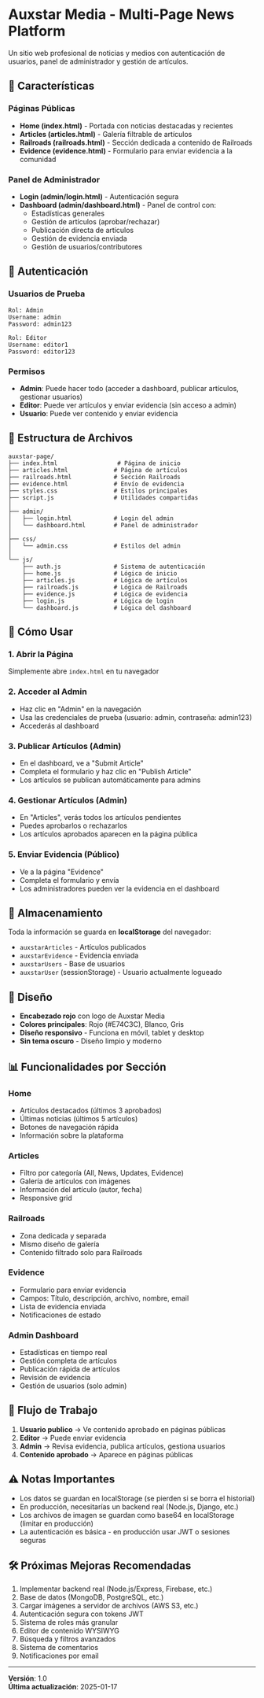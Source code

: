 # Auxstar Media - Multi-Page News Platform

Un sitio web profesional de noticias y medios con autenticación de usuarios, panel de administrador y gestión de artículos.

## 🎯 Características

### Páginas Públicas
- **Home (index.html)** - Portada con noticias destacadas y recientes
- **Articles (articles.html)** - Galería filtrable de artículos
- **Railroads (railroads.html)** - Sección dedicada a contenido de Railroads
- **Evidence (evidence.html)** - Formulario para enviar evidencia a la comunidad

### Panel de Administrador
- **Login (admin/login.html)** - Autenticación segura
- **Dashboard (admin/dashboard.html)** - Panel de control con:
  - Estadísticas generales
  - Gestión de artículos (aprobar/rechazar)
  - Publicación directa de artículos
  - Gestión de evidencia enviada
  - Gestión de usuarios/contributores

## 🔐 Autenticación

### Usuarios de Prueba
```
Rol: Admin
Username: admin
Password: admin123

Rol: Editor
Username: editor1
Password: editor123
```

### Permisos
- **Admin**: Puede hacer todo (acceder a dashboard, publicar artículos, gestionar usuarios)
- **Editor**: Puede ver artículos y enviar evidencia (sin acceso a admin)
- **Usuario**: Puede ver contenido y enviar evidencia

## 📁 Estructura de Archivos

```
auxstar-page/
├── index.html                 # Página de inicio
├── articles.html             # Página de artículos
├── railroads.html            # Sección Railroads
├── evidence.html             # Envío de evidencia
├── styles.css                # Estilos principales
├── script.js                 # Utilidades compartidas
│
├── admin/
│   ├── login.html            # Login del admin
│   └── dashboard.html        # Panel de administrador
│
├── css/
│   └── admin.css             # Estilos del admin
│
└── js/
    ├── auth.js               # Sistema de autenticación
    ├── home.js               # Lógica de inicio
    ├── articles.js           # Lógica de artículos
    ├── railroads.js          # Lógica de Railroads
    ├── evidence.js           # Lógica de evidencia
    ├── login.js              # Lógica de login
    └── dashboard.js          # Lógica del dashboard
```

## 🚀 Cómo Usar

### 1. Abrir la Página
Simplemente abre `index.html` en tu navegador

### 2. Acceder al Admin
- Haz clic en "Admin" en la navegación
- Usa las credenciales de prueba (usuario: admin, contraseña: admin123)
- Accederás al dashboard

### 3. Publicar Artículos (Admin)
- En el dashboard, ve a "Submit Article"
- Completa el formulario y haz clic en "Publish Article"
- Los artículos se publican automáticamente para admins

### 4. Gestionar Artículos (Admin)
- En "Articles", verás todos los artículos pendientes
- Puedes aprobarlos o rechazarlos
- Los artículos aprobados aparecen en la página pública

### 5. Enviar Evidencia (Público)
- Ve a la página "Evidence"
- Completa el formulario y envía
- Los administradores pueden ver la evidencia en el dashboard

## 💾 Almacenamiento

Toda la información se guarda en **localStorage** del navegador:
- `auxstarArticles` - Artículos publicados
- `auxstarEvidence` - Evidencia enviada
- `auxstarUsers` - Base de usuarios
- `auxstarUser` (sessionStorage) - Usuario actualmente logueado

## 🎨 Diseño

- **Encabezado rojo** con logo de Auxstar Media
- **Colores principales**: Rojo (#E74C3C), Blanco, Gris
- **Diseño responsivo** - Funciona en móvil, tablet y desktop
- **Sin tema oscuro** - Diseño limpio y moderno

## 📊 Funcionalidades por Sección

### Home
- Artículos destacados (últimos 3 aprobados)
- Últimas noticias (últimos 5 artículos)
- Botones de navegación rápida
- Información sobre la plataforma

### Articles
- Filtro por categoría (All, News, Updates, Evidence)
- Galería de artículos con imágenes
- Información del artículo (autor, fecha)
- Responsive grid

### Railroads
- Zona dedicada y separada
- Mismo diseño de galería
- Contenido filtrado solo para Railroads

### Evidence
- Formulario para enviar evidencia
- Campos: Título, descripción, archivo, nombre, email
- Lista de evidencia enviada
- Notificaciones de estado

### Admin Dashboard
- Estadísticas en tiempo real
- Gestión completa de artículos
- Publicación rápida de artículos
- Revisión de evidencia
- Gestión de usuarios (solo admin)

## 🔄 Flujo de Trabajo

1. **Usuario publico** → Ve contenido aprobado en páginas públicas
2. **Editor** → Puede enviar evidencia
3. **Admin** → Revisa evidencia, publica artículos, gestiona usuarios
4. **Contenido aprobado** → Aparece en páginas públicas

## ⚠️ Notas Importantes

- Los datos se guardan en localStorage (se pierden si se borra el historial)
- En producción, necesitarías un backend real (Node.js, Django, etc.)
- Los archivos de imagen se guardan como base64 en localStorage (limitar en producción)
- La autenticación es básica - en producción usar JWT o sesiones seguras

## 🛠️ Próximas Mejoras Recomendadas

1. Implementar backend real (Node.js/Express, Firebase, etc.)
2. Base de datos (MongoDB, PostgreSQL, etc.)
3. Cargar imágenes a servidor de archivos (AWS S3, etc.)
4. Autenticación segura con tokens JWT
5. Sistema de roles más granular
6. Editor de contenido WYSIWYG
7. Búsqueda y filtros avanzados
8. Sistema de comentarios
9. Notificaciones por email

---

**Versión**: 1.0  
**Última actualización**: 2025-01-17

